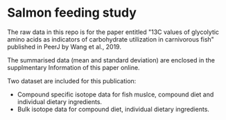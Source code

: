 # Salmon feeding study

The raw data in this repo is for the paper entitled "13C values of glycolytic amino acids as indicators of carbohydrate utilization in carnivorous fish" published in PeerJ by Wang et al., 2019.

The summarised data (mean and standard deviation) are enclosed in the supplmentary Information of this paper online. 

Two dataset are included for this publication:

* Compound specific isotope data for fish muslce, compound diet and individual dietary ingredients.
* Bulk isotope data for compound diet, individual dietary ingredients.
